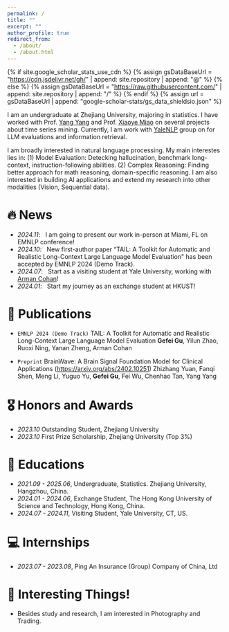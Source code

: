 ```yaml
---
permalink: /
title: ""
excerpt: ""
author_profile: true
redirect_from: 
  - /about/
  - /about.html
---
```


{% if site.google_scholar_stats_use_cdn %}
{% assign gsDataBaseUrl = "https://cdn.jsdelivr.net/gh/" | append: site.repository | append: "@" %}
{% else %}
{% assign gsDataBaseUrl = "https://raw.githubusercontent.com/" | append: site.repository | append: "/" %}
{% endif %}
{% assign url = gsDataBaseUrl | append: "google-scholar-stats/gs_data_shieldsio.json" %}

<span class='anchor' id='about-me'></span>

I am an undergraduate at Zhejiang University, majoring in statistics. I have worked with Prof. [Yang Yang](http://yangy.org/) and Prof. [Xiaoye Miao](https://person.zju.edu.cn/en/miaoxy_en#0) on several projects about time series mining. Currently, I am work with [YaleNLP](https://yale-nlp.github.io/) group on for LLM evaluations and information retrieval. 

I am broadly interested in natural language processing. My main interestes lies in:
(1) Model Evaluation: Detecking hallucination, benchmark long-context, instruction-following abilities.
(2) Complex Reasoning: Finding better approach for math reasoning, domain-specific reasoning.
I am also interested in building AI applications and extend my research into other modalities (Vision, Sequential data).

# 🔥 News
- *2024.11*: &nbsp; I am going to present our work in-person at Miami, FL on EMNLP conference!
- *2024.10*: &nbsp; New first-author paper “TAIL: A Toolkit for Automatic and Realistic Long-Context Large Language Model Evaluation" has been accepted by EMNLP 2024 (Demo Track). 
- *2024.07*: &nbsp; Start as a visiting student at Yale University, working with [Arman Cohan](https://armancohan.com/)!
- *2024.01*: &nbsp; Start my journey as an exchange student at HKUST!

# 📝 Publications
<!-- simple paper -->
- `EMNLP 2024 (Demo Track)` TAIL: A Toolkit for Automatic and Realistic Long-Context Large Language Model Evaluation
    **Gefei Gu**, Yilun Zhao, Ruoxi Ning, Yanan Zheng, Arman Cohan

- `Preprint` BrainWave: A Brain Signal Foundation Model for Clinical Applications (https://arxiv.org/abs/2402.10251)
    Zhizhang Yuan, Fanqi Shen, Meng Li, Yuguo Yu, **Gefei Gu**, Fei Wu, Chenhao Tan, Yang Yang 


# 🎖 Honors and Awards
- *2023.10* Outstanding Student, Zhejiang University
- *2023.10* First Prize Scholarship, Zhejiang University (Top 3%)

# 📖 Educations
- *2021.09 - 2025.06*, Undergraduate, Statistics. Zhejiang University, Hangzhou, China.
- *2024.01 - 2024.06*, Exchange Student, The Hong Kong University of Science and Technology, Hong Kong, China.
- *2024.07 - 2024.11*, Visiting Student, Yale University, CT, US.


# 💻 Internships
- *2023.07 - 2023.08*, Ping An Insurance (Group) Company of China, Ltd

# 🎹 Interesting Things!
- Besides study and research, I am interested in Photography and Trading. 
